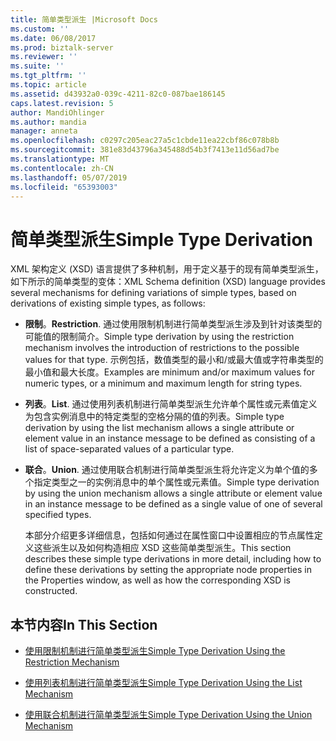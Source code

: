 ```yaml
---
title: 简单类型派生 |Microsoft Docs
ms.custom: ''
ms.date: 06/08/2017
ms.prod: biztalk-server
ms.reviewer: ''
ms.suite: ''
ms.tgt_pltfrm: ''
ms.topic: article
ms.assetid: d43932a0-039c-4211-82c0-087bae186145
caps.latest.revision: 5
author: MandiOhlinger
ms.author: mandia
manager: anneta
ms.openlocfilehash: c0297c205eac27a5c1cbde11ea22cbf86c078b8b
ms.sourcegitcommit: 381e83d43796a345488d54b3f7413e11d56ad7be
ms.translationtype: MT
ms.contentlocale: zh-CN
ms.lasthandoff: 05/07/2019
ms.locfileid: "65393003"
---
```

# <a name="simple-type-derivation"></a><span data-ttu-id="20733-102">简单类型派生</span><span class="sxs-lookup"><span data-stu-id="20733-102">Simple Type Derivation</span></span>
<span data-ttu-id="20733-103">XML 架构定义 (XSD) 语言提供了多种机制，用于定义基于的现有简单类型派生，如下所示的简单类型的变体：</span><span class="sxs-lookup"><span data-stu-id="20733-103">XML Schema definition (XSD) language provides several mechanisms for defining variations of simple types, based on derivations of existing simple types, as follows:</span></span>  
  
- <span data-ttu-id="20733-104">**限制**。</span><span class="sxs-lookup"><span data-stu-id="20733-104">**Restriction**.</span></span> <span data-ttu-id="20733-105">通过使用限制机制进行简单类型派生涉及到针对该类型的可能值的限制简介。</span><span class="sxs-lookup"><span data-stu-id="20733-105">Simple type derivation by using the restriction mechanism involves the introduction of restrictions to the possible values for that type.</span></span> <span data-ttu-id="20733-106">示例包括，数值类型的最小和/或最大值或字符串类型的最小值和最大长度。</span><span class="sxs-lookup"><span data-stu-id="20733-106">Examples are minimum and/or maximum values for numeric types, or a minimum and maximum length for string types.</span></span>  
  
- <span data-ttu-id="20733-107">**列表**。</span><span class="sxs-lookup"><span data-stu-id="20733-107">**List**.</span></span> <span data-ttu-id="20733-108">通过使用列表机制进行简单类型派生允许单个属性或元素值定义为包含实例消息中的特定类型的空格分隔的值的列表。</span><span class="sxs-lookup"><span data-stu-id="20733-108">Simple type derivation by using the list mechanism allows a single attribute or element value in an instance message to be defined as consisting of a list of space-separated values of a particular type.</span></span>  
  
- <span data-ttu-id="20733-109">**联合**。</span><span class="sxs-lookup"><span data-stu-id="20733-109">**Union**.</span></span> <span data-ttu-id="20733-110">通过使用联合机制进行简单类型派生将允许定义为单个值的多个指定类型之一的实例消息中的单个属性或元素值。</span><span class="sxs-lookup"><span data-stu-id="20733-110">Simple type derivation by using the union mechanism allows a single attribute or element value in an instance message to be defined as a single value of one of several specified types.</span></span>  
  
  <span data-ttu-id="20733-111">本部分介绍更多详细信息，包括如何通过在属性窗口中设置相应的节点属性定义这些派生以及如何构造相应 XSD 这些简单类型派生。</span><span class="sxs-lookup"><span data-stu-id="20733-111">This section describes these simple type derivations in more detail, including how to define these derivations by setting the appropriate node properties in the Properties window, as well as how the corresponding XSD is constructed.</span></span>  
  
## <a name="in-this-section"></a><span data-ttu-id="20733-112">本节内容</span><span class="sxs-lookup"><span data-stu-id="20733-112">In This Section</span></span>  
  
-   [<span data-ttu-id="20733-113">使用限制机制进行简单类型派生</span><span class="sxs-lookup"><span data-stu-id="20733-113">Simple Type Derivation Using the Restriction Mechanism</span></span>](../core/simple-type-derivation-using-the-restriction-mechanism.md)  
  
-   [<span data-ttu-id="20733-114">使用列表机制进行简单类型派生</span><span class="sxs-lookup"><span data-stu-id="20733-114">Simple Type Derivation Using the List Mechanism</span></span>](../core/simple-type-derivation-using-the-list-mechanism.md)  
  
-   [<span data-ttu-id="20733-115">使用联合机制进行简单类型派生</span><span class="sxs-lookup"><span data-stu-id="20733-115">Simple Type Derivation Using the Union Mechanism</span></span>](../core/simple-type-derivation-using-the-union-mechanism.md)